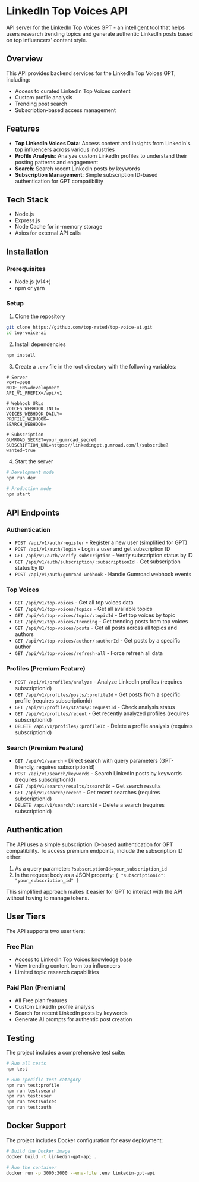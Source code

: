 # LinkedIn Top Voices API

API server for the LinkedIn Top Voices GPT - an intelligent tool that helps users research trending topics and generate authentic LinkedIn posts based on top influencers' content style.

## Overview

This API provides backend services for the LinkedIn Top Voices GPT, including:

- Access to curated LinkedIn Top Voices content
- Custom profile analysis
- Trending post search
- Subscription-based access management

## Features

- **Top LinkedIn Voices Data**: Access content and insights from LinkedIn's top influencers across various industries
- **Profile Analysis**: Analyze custom LinkedIn profiles to understand their posting patterns and engagement
- **Search**: Search recent LinkedIn posts by keywords
- **Subscription Management**: Simple subscription ID-based authentication for GPT compatibility

## Tech Stack

- Node.js
- Express.js
- Node Cache for in-memory storage
- Axios for external API calls

## Installation

### Prerequisites

- Node.js (v14+)
- npm or yarn

### Setup

1. Clone the repository

```bash
git clone https://github.com/top-rated/top-voice-ai.git
cd top-voice-ai
```

2. Install dependencies

```bash
npm install
```

3. Create a `.env` file in the root directory with the following variables:

```
# Server
PORT=3000
NODE_ENV=development
API_V1_PREFIX=/api/v1

# Webhook URLs
VOICES_WEBHOOK_INIT=
VOICES_WEBHOOK_DAILY=
PROFILE_WEBHOOK=
SEARCH_WEBHOOK=

# Subscription
GUMROAD_SECRET=your_gumroad_secret
SUBSCRIPTION_URL=https://linkedingpt.gumroad.com/l/subscribe?wanted=true
```

4. Start the server

```bash
# Development mode
npm run dev

# Production mode
npm start
```

## API Endpoints

### Authentication

- `POST /api/v1/auth/register` - Register a new user (simplified for GPT)
- `POST /api/v1/auth/login` - Login a user and get subscription ID
- `GET /api/v1/auth/verify-subscription` - Verify subscription status by ID
- `GET /api/v1/auth/subscription/:subscriptionId` - Get subscription status by ID
- `POST /api/v1/auth/gumroad-webhook` - Handle Gumroad webhook events

### Top Voices

- `GET /api/v1/top-voices` - Get all top voices data
- `GET /api/v1/top-voices/topics` - Get all available topics
- `GET /api/v1/top-voices/topic/:topicId` - Get top voices by topic
- `GET /api/v1/top-voices/trending` - Get trending posts from top voices
- `GET /api/v1/top-voices/posts` - Get all posts across all topics and authors
- `GET /api/v1/top-voices/author/:authorId` - Get posts by a specific author
- `GET /api/v1/top-voices/refresh-all` - Force refresh all data

### Profiles (Premium Feature)

- `POST /api/v1/profiles/analyze` - Analyze LinkedIn profiles (requires subscriptionId)
- `GET /api/v1/profiles/posts/:profileId` - Get posts from a specific profile (requires subscriptionId)
- `GET /api/v1/profiles/status/:requestId` - Check analysis status
- `GET /api/v1/profiles/recent` - Get recently analyzed profiles (requires subscriptionId)
- `DELETE /api/v1/profiles/:profileId` - Delete a profile analysis (requires subscriptionId)

### Search (Premium Feature)

- `GET /api/v1/search` - Direct search with query parameters (GPT-friendly, requires subscriptionId)
- `POST /api/v1/search/keywords` - Search LinkedIn posts by keywords (requires subscriptionId)
- `GET /api/v1/search/results/:searchId` - Get search results
- `GET /api/v1/search/recent` - Get recent searches (requires subscriptionId)
- `DELETE /api/v1/search/:searchId` - Delete a search (requires subscriptionId)

## Authentication

The API uses a simple subscription ID-based authentication for GPT compatibility. To access premium endpoints, include the subscription ID either:

1. As a query parameter: `?subscriptionId=your_subscription_id`
2. In the request body as a JSON property: `{ "subscriptionId": "your_subscription_id" }`

This simplified approach makes it easier for GPT to interact with the API without having to manage tokens.

## User Tiers

The API supports two user tiers:

### Free Plan

- Access to LinkedIn Top Voices knowledge base
- View trending content from top influencers
- Limited topic research capabilities

### Paid Plan (Premium)

- All Free plan features
- Custom LinkedIn profile analysis
- Search for recent LinkedIn posts by keywords
- Generate AI prompts for authentic post creation

## Testing

The project includes a comprehensive test suite:

```bash
# Run all tests
npm test

# Run specific test category
npm run test:profile
npm run test:search
npm run test:user
npm run test:voices
npm run test:auth
```

## Docker Support

The project includes Docker configuration for easy deployment:

```bash
# Build the Docker image
docker build -t linkedin-gpt-api .

# Run the container
docker run -p 3000:3000 --env-file .env linkedin-gpt-api
```
